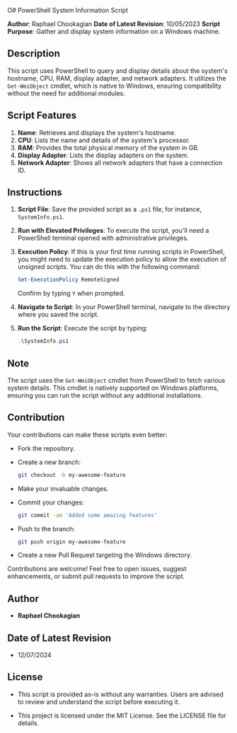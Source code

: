 O# PowerShell System Information Script

**Author**: Raphael Chookagian
**Date of Latest Revision**: 10/05/2023
**Script Purpose**: Gather and display system information on a Windows machine.

## Description

This script uses PowerShell to query and display details about the system's hostname, CPU, RAM, display adapter, and network adapters. It utilizes the `Get-WmiObject` cmdlet, which is native to Windows, ensuring compatibility without the need for additional modules.

## Script Features

1. **Name**: Retrieves and displays the system's hostname.
2. **CPU**: Lists the name and details of the system's processor.
3. **RAM**: Provides the total physical memory of the system in GB.
4. **Display Adapter**: Lists the display adapters on the system.
5. **Network Adapter**: Shows all network adapters that have a connection ID.

## Instructions

1. **Script File**: Save the provided script as a `.ps1` file, for instance, `SystemInfo.ps1`.
2. **Run with Elevated Privileges**: To execute the script, you'll need a PowerShell terminal opened with administrative privileges.
3. **Execution Policy**: If this is your first time running scripts in PowerShell, you might need to update the execution policy to allow the execution of unsigned scripts. You can do this with the following command:

   ```powershell
   Set-ExecutionPolicy RemoteSigned
   ```

   Confirm by typing `Y` when prompted.
4. **Navigate to Script**: In your PowerShell terminal, navigate to the directory where you saved the script.
5. **Run the Script**: Execute the script by typing:

   ```powershell
   .\SystemInfo.ps1
   ```

## Note

The script uses the `Get-WmiObject` cmdlet from PowerShell to fetch various system details. This cmdlet is natively supported on Windows platforms, ensuring you can run the script without any additional installations.


## **Contribution**

Your contributions can make these scripts even better:

- Fork the repository.
- Create a new branch:

  ```bash
  git checkout -b my-awesome-feature
  ```

- Make your invaluable changes.
- Commit your changes:

  ```bash
  git commit -am 'Added some amazing features'
  ```

- Push to the branch:

  ```bash
  git push origin my-awesome-feature
  ```

- Create a new Pull Request targeting the Windows directory.

Contributions are welcome! Feel free to open issues, suggest enhancements, or submit pull requests to improve the script.

## **Author**

- **Raphael Chookagian**

## **Date of Latest Revision**

- 12/07/2024

## **License**

- This script is provided as-is without any warranties. Users are advised to review and understand the script before executing it.

- This project is licensed under the MIT License. See the LICENSE file for details.
